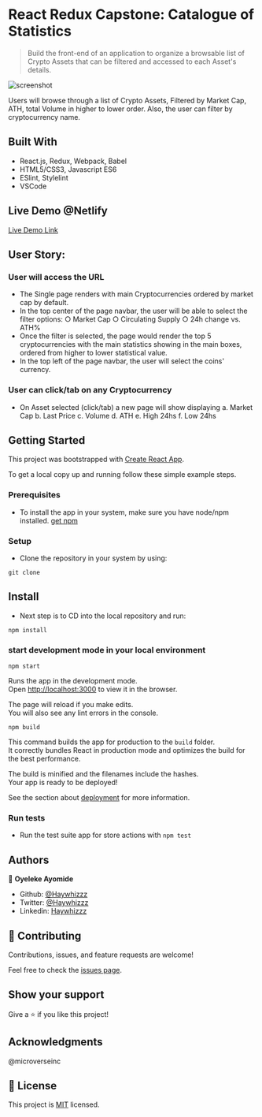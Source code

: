 # React Redux Capstone: Catalogue of Statistics 

> Build the front-end of an application to organize a browsable list of Crypto Assets that can be filtered and accessed to each Asset's details.

![screenshot](./assets/crypto-app.png)

Users will browse through a list of Crypto Assets, Filtered by Market Cap, ATH, total Volume in higher to lower order. Also, the user can filter by cryptocurrency name.

## Built With

- React.js, Redux, Webpack, Babel
- HTML5/CSS3, Javascript ES6
- ESlint, Stylelint
- VSCode


## Live Demo @Netlify

[Live Demo Link]()

## User Story:

### User will access the URL
- The Single page renders with main Cryptocurrencies ordered by market cap by default.
- In the top center of the page navbar, the user will be able to select the filter options:
        ○ Market Cap
        ○ Circulating Supply
        ○ 24h change vs. ATH%
- Once the filter is selected, the page would render the top 5 cryptocurrencies with the main statistics showing in the main boxes, ordered from higher to lower statistical value.
- In the top left of the page navbar, the user will select the coins' currency.

### User can click/tab on any Cryptocurrency
- On Asset selected (click/tab) a new page will show displaying 
        a. Market Cap
        b. Last Price
        c. Volume
        d. ATH
        e. High 24hs
        f. Low 24hs

## Getting Started
This project was bootstrapped with [Create React App](https://github.com/facebook/create-react-app).

To get a local copy up and running follow these simple example steps.

### Prerequisites
- To install the app in your system, make sure you have node/npm installed. [get npm](https://www.npmjs.com/get-npm)

### Setup
- Clone the repository in your system by using: 

``` git clone  ```

## Install

- Next step is to CD into the local repository and run:

 ``` npm install ```

### start development mode in your local environment

``` npm start ```

Runs the app in the development mode.<br />
Open [http://localhost:3000](http://localhost:3000) to view it in the browser.

The page will reload if you make edits.<br />
You will also see any lint errors in the console.

``` npm build ```

This command builds the app for production to the `build` folder.<br />
It correctly bundles React in production mode and optimizes the build for the best performance.

The build is minified and the filenames include the hashes.<br />
Your app is ready to be deployed!

See the section about [deployment](https://facebook.github.io/create-react-app/docs/deployment) for more information.


### Run tests

*   Run the test suite app for store actions with
    ``` npm test ```


## Authors

👤 **Oyeleke Ayomide**

- Github: [@Haywhizzz](https://github.com/Haywhizzz)
- Twitter: [@Haywhizzz](https://twitter.com/Haywhizzz)
- Linkedin: [Haywhizzz](https://www.linkedin.com/in/oyelekeayomide)

## 🤝 Contributing

Contributions, issues, and feature requests are welcome!

Feel free to check the [issues page](issues/).

## Show your support

Give a ⭐️ if you like this project!

## Acknowledgments

@microverseinc

## 📝 License

This project is [MIT](LICENSE) licensed.
